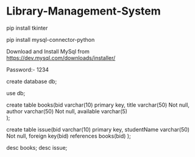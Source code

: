 # Library-Management-System




pip install tkinter

pip install mysql-connector-python



Download and Install MySql from https://dev.mysql.com/downloads/installer/

Password:- 1234


create database db;
 
use db;
 
create table books(bid varchar(10) primary key,
  title varchar(50) Not null,
  author varchar(50) Not null,
  available varchar(5)  
  );
 
create table issue(bid varchar(10) primary key,
 studentName varchar(50) Not null,
 foreign key(bid) references books(bid)
 );
 
desc books;
desc issue;

